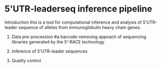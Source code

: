 # 5'UTR-leaderseq inference pipeline
Introduction
this is a tool for computational inference and analysis of 5’UTR-leader sequence of alleles from immunoglobulin heavy chain genes. 
1. Data pre-procession 
#a barcode-removing appoach of sequencing libraries generated by the 5’-RACE technology 

2. Inference of 5'UTR-leader sequences

3. Quality control
